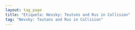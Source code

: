 ```yaml
---
layout: tag_page
title: "Etiqueta: Nevsky: Teutons and Rus in Collision"
tag: "Nevsky: Teutons and Rus in Collision"
---
```

